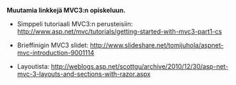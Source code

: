 **Muutamia linkkejä MVC3:n opiskeluun.**


  * Simppeli tutoriaali MVC3:n perusteisiin: http://www.asp.net/mvc/tutorials/getting-started-with-mvc3-part1-cs

  * Brieffinigin MVC3 slidet: http://www.slideshare.net/tomijuhola/aspnet-mvc-introduction-9001114

  * Layoutista: http://weblogs.asp.net/scottgu/archive/2010/12/30/asp-net-mvc-3-layouts-and-sections-with-razor.aspx